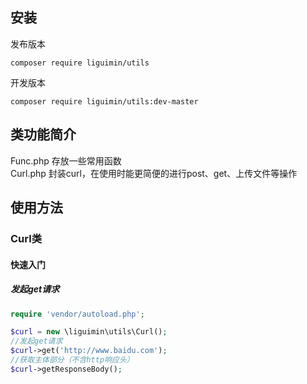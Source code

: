 ## 安装
发布版本  
```
composer require liguimin/utils  
```
开发版本  
```
composer require liguimin/utils:dev-master  
```

## 类功能简介
Func.php 存放一些常用函数  
Curl.php 封装curl，在使用时能更简便的进行post、get、上传文件等操作  
## 使用方法
### Curl类
#### 快速入门
##### 发起get请求
``` php
require 'vendor/autoload.php';

$curl = new \liguimin\utils\Curl();
//发起get请求
$curl->get('http://www.baidu.com');
//获取主体部分（不含http响应头）
$curl->getResponseBody();
```

